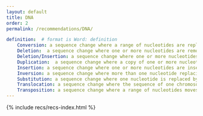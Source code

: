 ```yaml
---
layout: default
title: DNA
order: 2
permalink: /recommendations/DNA/

definition:  # format is Word: definition
    Conversion: a sequence change where a range of nucleotides are replaced by a sequence from elsewhere in the genome
    Deletion:  a sequence change where one or more nucleotides are removed (deleted)
    Deletion/Insertion: a sequence change where one or more nucleotides are replaced by one or more other nucleotides <br> <b><i>NOTE</i></b>&#58; when one nucleotide is replaced by one other nucleotide the change is called a substitution
    Duplication:  a sequence change where a copy of one or more nucleotides are inserted directly 3'-flanking of the original copy <br> <b><i>NOTE</i></b>&#58; when the copied sequence is not inserted directly 3'-flanking of the original copy the change is called an insertion
    Insertion: a sequence change where one or more nucleotides are inserted between two nucleotides but where the insertion is not a copy of a sequence immediately 5'-flanking (see duplication)
    Inversion: a sequence change where more than one nucleotide replacing the original sequence are the reverse complement of the original sequence
    Substitution: a sequence change where one nucleotide is replaced by one other nucleotide <br> <b><i>NOTE</i></b>&#58; A sequence change where one nucleotide is replaced by more than one other nucleotide is a deletion-insertion (indel) <br> <b><i>NOTE</i></b>&#58; A sequence change where more than one nucleotide is replaced by one or more other nucleotide is a deletion-insertion (indel)
    Translocation: a sequence change where the sequence of one chromosome at the so called break point (or junction) changes to that of another chromosome <br> <b><i>NOTE</i></b>&#58; a translocation occurs when 2 chromosomes break and the fragments rejoin to the another chromosome. A full description of a (reciprocal) translocation consists of 2 parts, one describing the first junction, the second describing the other junction (e.g. the chromosome 4;X junction as well as the chromosome X;4 junction)
    Transposition: a sequence change where a range of nucleotides moves from one position to another position, i.e. a deletion at one positions combined with the insertion of the deleted sequence at another position
---
```


{% include recs/recs-index.html %}